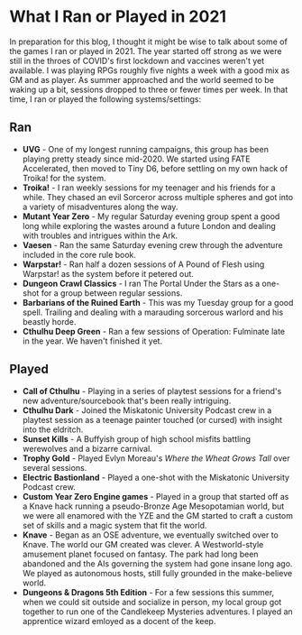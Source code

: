 # What I Ran or Played in 2021
In preparation for this blog, I thought it might be wise to talk about some of the games I ran or played in 2021. The year started off strong as we were still in the throes of COVID's first lockdown and vaccines weren't yet available. I was playing RPGs roughly five nights a week with a good mix as GM and as player. As summer approached and the world seemed to be waking up a bit, sessions dropped to three or fewer times per week. In that time, I ran or played the following systems/settings:

## Ran
* **UVG** - One of my longest running campaigns, this group has been playing pretty steady since mid-2020. We started using FATE Accelerated, then moved to Tiny D6, before settling on my own hack of Troika! for the system.
* **Troika!** - I ran weekly sessions for my teenager and his friends for a while. They chased an evil Sorceror across multiple spheres and got into a variety of misadventures along the way.
* **Mutant Year Zero** - My regular Saturday evening group spent a good long while exploring the wastes around a future London and dealing with troubles and intrigues within the Ark.
* **Vaesen** - Ran the same Saturday evening crew through the adventure included in the core rule book.
* **Warpstar!** - Ran half a dozen sessions of A Pound of Flesh using Warpstar! as the system before it petered out.
* **Dungeon Crawl Classics** - I ran The Portal Under the Stars as a one-shot for a group between regular sessions.
* **Barbarians of the Ruined Earth** - This was my Tuesday group for a good spell. Trailing and dealing with a marauding sorcerous warlord and his beastly horde.
* **Cthulhu Deep Green** - Ran a few sessions of Operation: Fulminate late in the year. We haven't finished it yet.

## Played
* **Call of Cthulhu** - Playing in a series of playtest sessions for a friend's new adventure/sourcebook that's been really intriguing.
* **Cthulhu Dark** - Joined the Miskatonic University Podcast crew in a playtest session as a teenage painter touched (or cursed) with insight into the eldritch.
* **Sunset Kills** - A Buffyish group of high school misfits battling werewolves and a bizarre carnival.
* **Trophy Gold** - Played Evlyn Moreau's _Where the Wheat Grows Tall_ over several sessions.
* **Electric Bastionland** - Played a one-shot with the Miskatonic University Podcast crew.
* **Custom Year Zero Engine games** - Played in a group that started off as a Knave hack running a pseudo-Bronze Age Mesopotamian world, but we were all enamored with the YZE and the GM started to craft a custom set of skills and a magic system that fit the world.
* **Knave** - Began as an OSE adventure, we eventually switched over to Knave. The world our GM created was clever. A Westworld-style amusement planet focused on fantasy. The park had long been abandoned and the AIs governing the system had gone insane long ago. We played as autonomous hosts, still fully grounded in the make-believe world.
* **Dungeons & Dragons 5th Edition** - For a few sessions this summer, when we could sit outside and socialize in person, my local group got together to run one of the Candlekeep Mysteries adventures. I played an apprentice wizard emloyed as a docent of the keep. 